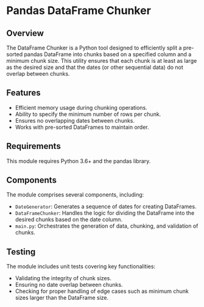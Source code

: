 # Pandas DataFrame Chunker

## Overview
The DataFrame Chunker is a Python tool designed to efficiently split a pre-sorted pandas DataFrame into chunks based on a specified column and a minimum chunk size.
This utility ensures that each chunk is at least as large as the desired size and that the dates (or other sequential data) do not overlap between chunks.


## Features
- Efficient memory usage during chunking operations.
- Ability to specify the minimum number of rows per chunk.
- Ensures no overlapping dates between chunks.
- Works with pre-sorted DataFrames to maintain order.


## Requirements
This module requires Python 3.6+ and the pandas library.


## Components
The module comprises several components, including:
* `DateGenerator`: Generates a sequence of dates for creating DataFrames.
* `DataFrameChunker`: Handles the logic for dividing the DataFrame into the desired chunks based on the date column.
* `main.py`: Orchestrates the generation of data, chunking, and validation of chunks.


## Testing
The module includes unit tests covering key functionalities:
* Validating the integrity of chunk sizes.
* Ensuring no date overlap between chunks.
* Checking for proper handling of edge cases such as minimum chunk sizes larger than the DataFrame size.